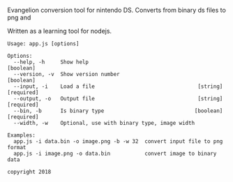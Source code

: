 Evangelion conversion tool for nintendo DS.
Converts from binary ds files to png and 

Written as a learning tool for nodejs.

```
Usage: app.js [options]

Options:
  --help, -h     Show help                                             [boolean]
  --version, -v  Show version number                                   [boolean]
  --input, -i    Load a file                                 [string] [required]
  --output, -o   Output file                                 [string] [required]
  --bin, -b      Is binary type                             [boolean] [required]
  --width, -w    Optional, use with binary type, image width

Examples:
  app.js -i data.bin -o image.png -b -w 32  convert input file to png format
  app.js -i image.png -o data.bin           convert image to binary data

copyright 2018
```